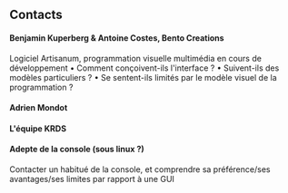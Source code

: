 ## Contacts

#### Benjamin Kuperberg & Antoine Costes, Bento Creations
Logiciel Artisanum, programmation visuelle multimédia en cours de développement
• Comment conçoivent-ils l'interface ?
• Suivent-ils des modèles particuliers ?
• Se sentent-ils limités par le modèle visuel de la programmation ?

#### Adrien Mondot

#### L'équipe KRDS

#### Adepte de la console (sous linux ?)
Contacter un habitué de la console, et comprendre sa préférence/ses avantages/ses limites par rapport à une GUI